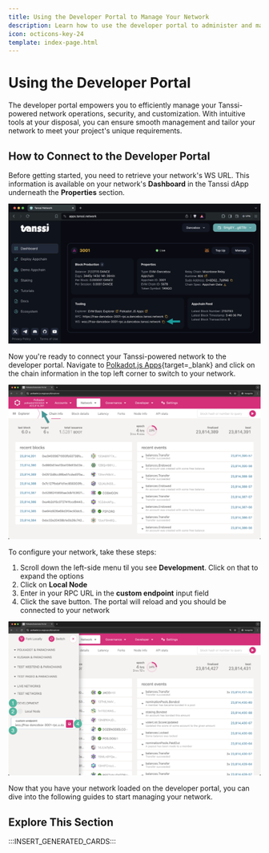 ```yaml
---
title: Using the Developer Portal to Manage Your Network
description: Learn how to use the developer portal to administer and manage your network, including upgrading your chain's runtime, rotating the Sudo keys, and more.
icon: octicons-key-24
template: index-page.html
---
```


# Using the Developer Portal

The developer portal empowers you to efficiently manage your Tanssi-powered network operations, security, and customization. With intuitive tools at your disposal, you can ensure smooth management and tailor your network to meet your project's unique requirements.

## How to Connect to the Developer Portal

Before getting started, you need to retrieve your network's WS URL. This information is available on your network's **Dashboard** in the Tanssi dApp underneath the **Properties** section.

![Retrieve your WS URL from the Tanssi dashboard](/images/builders/manage/developer-portal/index-1.webp)

Now you're ready to connect your Tanssi-powered network to the developer portal. Navigate to [Polkadot.js Apps](https://polkadot.js.org/apps/){target=\_blank} and click on the chain information in the top left corner to switch to your network.

![Retrieve your WS URL from the Tanssi dashboard](/images/builders/manage/developer-portal/index-2.webp)

To configure your network, take these steps:

1. Scroll down the left-side menu til you see **Development**. Click on that to expand the options
2. Click on **Local Node**
3. Enter in your RPC URL in the **custom endpoint** input field
4. Click the save button. The portal will reload and you should be connected to your network

![](/images/builders/manage/developer-portal/index-3.webp)

Now that you have your network loaded on the developer portal, you can dive into the following guides to start managing your network.

## Explore This Section

:::INSERT_GENERATED_CARDS:::
